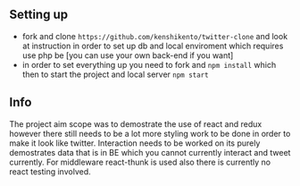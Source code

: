 ## Setting up 
- fork and clone `https://github.com/kenshikento/twitter-clone` and look at instruction in order to set up db and local enviroment which requires use php be [you can use your own back-end if you want]
- in order to set everything up you need to fork and `npm install` which then to start the project and local server `npm start`

## Info 
The project aim scope was to demostrate the use of react and redux however there still needs to be a lot more styling work to be done in order to make it look like twitter. 
Interaction needs to be worked on its purely demostrates data that is in BE which you cannot currently interact and tweet currently. For middleware react-thunk is used also there is currently no react testing involved. 



